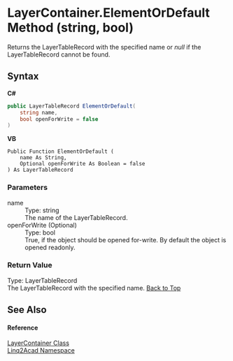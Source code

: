 # LayerContainer.ElementOrDefault Method (string, bool)
 

Returns the LayerTableRecord with the specified name or <i>null</i> if the LayerTableRecord cannot be found.

## Syntax

**C#**<br />
``` C#
public LayerTableRecord ElementOrDefault(
	string name,
	bool openForWrite = false
)
```

**VB**<br />
``` VB
Public Function ElementOrDefault ( 
	name As String,
	Optional openForWrite As Boolean = false
) As LayerTableRecord
```


### Parameters
<dl><dt>name</dt><dd>Type: string<br />The name of the LayerTableRecord.</dd><dt>openForWrite (Optional)</dt><dd>Type: bool<br />True, if the object should be opened for-write. By default the object is opened readonly.</dd></dl>

### Return Value
Type: LayerTableRecord<br />The LayerTableRecord with the specified name.
<a href="#LayerContainerElementOrDefault-Method-string-bool">Back to Top</a>

## See Also


#### Reference
<a href="T_Linq2Acad_LayerContainer.md#LayerContainer-Class">LayerContainer Class</a><br /><a href="N_Linq2Acad.md#Linq2Acad-Namespace">Linq2Acad Namespace</a><br />
